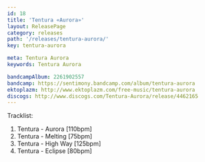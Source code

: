 ```yaml
---
id: 18
title: 'Tentura «Aurora»'
layout: ReleasePage
category: releases
path: '/releases/tentura-aurora/'
key: tentura-aurora

meta: Tentura Aurora
keywords: Tentura Aurora

bandcampAlbum: 2261902557
bandcamp: https://sentimony.bandcamp.com/album/tentura-aurora
ektoplazm: http://www.ektoplazm.com/free-music/tentura-aurora
discogs: http://www.discogs.com/Tentura-Aurora/release/4462165
---
```


Tracklist:

01. Tentura - Aurora [110bpm]
02. Tentura - Melting [75bpm]
03. Tentura - High Way [125bpm]
04. Tentura - Eclipse [80bpm]
